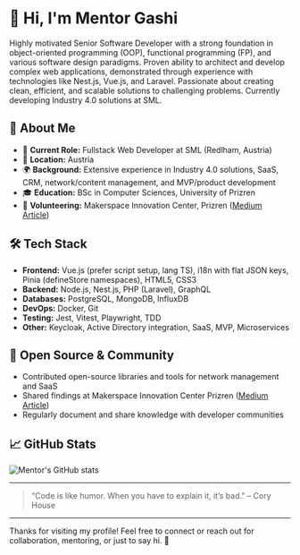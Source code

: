 # 👋 Hi, I'm Mentor Gashi

Highly motivated Senior Software Developer with a strong foundation in object-oriented programming (OOP), functional programming (FP), and various software design paradigms. Proven ability to architect and develop complex web applications, demonstrated through experience with technologies like Nest.js, Vue.js, and Laravel. Passionate about creating clean, efficient, and scalable solutions to challenging problems. Currently developing Industry 4.0 solutions at SML.

## 🚀 About Me

- 🏢 **Current Role:** Fullstack Web Developer at SML (Redlham, Austria)
- 📍 **Location:** Austria
- 🌍 **Background:** Extensive experience in Industry 4.0 solutions, SaaS, CRM, network/content management, and MVP/product development
- 🎓 **Education:** BSc in Computer Sciences, University of Prizren
- 🌱 **Volunteering:** Makerspace Innovation Center, Prizren ([Medium Article](https://medium.com/@simultsop/makeathoni-në-makerspace-të-prizrenit-78a497cedb15))

## 🛠️ Tech Stack

- **Frontend:** Vue.js (prefer script setup, lang TS), i18n with flat JSON keys, Pinia (defineStore namespaces), HTML5, CSS3
- **Backend:** Node.js, Nest.js, PHP (Laravel), GraphQL
- **Databases:** PostgreSQL, MongoDB, InfluxDB
- **DevOps:** Docker, Git
- **Testing:** Jest, Vitest, Playwright, TDD
- **Other:** Keycloak, Active Directory integration, SaaS, MVP, Microservices

## 🌱 Open Source & Community

- Contributed open-source libraries and tools for network management and SaaS
- Shared findings at Makerspace Innovation Center Prizren ([Medium Article](https://medium.com/@simultsop/makeathoni-në-makerspace-të-prizrenit-78a497cedb15))
- Regularly document and share knowledge with developer communities


## 📈 GitHub Stats

![Mentor's GitHub stats](https://github-readme-stats.vercel.app/api?username=simultsop&show_icons=true&hide_title=true&theme=radical)

---

> “Code is like humor. When you have to explain it, it’s bad.” – Cory House

---

Thanks for visiting my profile! Feel free to connect or reach out for collaboration, mentoring, or just to say hi. 🚀
